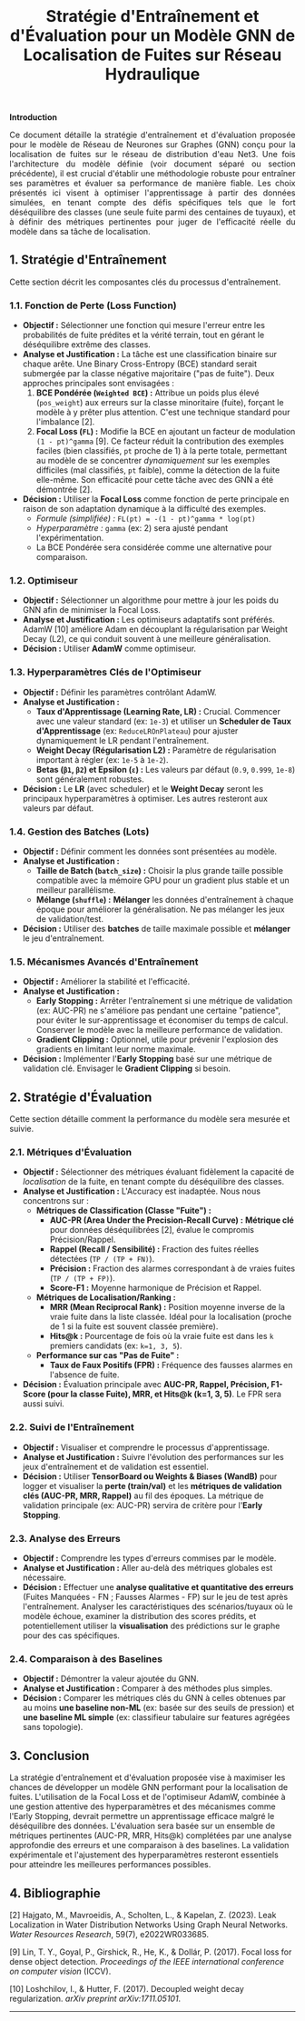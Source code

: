 
<div style="margin-top: 120px; text-align: center;">

# Stratégie d'Entraînement et d'Évaluation pour un Modèle GNN de Localisation de Fuites sur Réseau Hydraulique

<div style="margin: 0 auto; max-width: 650px; text-align: justify; margin-top: 50px;">

**Introduction**

Ce document détaille la stratégie d'entraînement et d'évaluation proposée pour le modèle de Réseau de Neurones sur Graphes (GNN) conçu pour la localisation de fuites sur le réseau de distribution d'eau Net3. Une fois l'architecture du modèle définie (voir document séparé ou section précédente), il est crucial d'établir une méthodologie robuste pour entraîner ses paramètres et évaluer sa performance de manière fiable. Les choix présentés ici visent à optimiser l'apprentissage à partir des données simulées, en tenant compte des défis spécifiques tels que le fort déséquilibre des classes (une seule fuite parmi des centaines de tuyaux), et à définir des métriques pertinentes pour juger de l'efficacité réelle du modèle dans sa tâche de localisation.

</div>
</div>

<div style="page-break-after: always;"></div>

## 1. Stratégie d'Entraînement

Cette section décrit les composantes clés du processus d'entraînement.

### 1.1. Fonction de Perte (Loss Function)

*   **Objectif :** Sélectionner une fonction qui mesure l'erreur entre les probabilités de fuite prédites et la vérité terrain, tout en gérant le déséquilibre extrême des classes.
*   **Analyse et Justification :** La tâche est une classification binaire sur chaque arête. Une Binary Cross-Entropy (BCE) standard serait submergée par la classe négative majoritaire ("pas de fuite"). Deux approches principales sont envisagées :
    1.  **BCE Pondérée (`Weighted BCE`) :** Attribue un poids plus élevé (`pos_weight`) aux erreurs sur la classe minoritaire (fuite), forçant le modèle à y prêter plus attention. C'est une technique standard pour l'imbalance [2].
    2.  **Focal Loss (`FL`) :** Modifie la BCE en ajoutant un facteur de modulation `(1 - pt)^gamma` [9]. Ce facteur réduit la contribution des exemples faciles (bien classifiés, `pt` proche de 1) à la perte totale, permettant au modèle de se concentrer *dynamiquement* sur les exemples difficiles (mal classifiés, `pt` faible), comme la détection de la fuite elle-même. Son efficacité pour cette tâche avec des GNN a été démontrée [2].
*   **Décision :** Utiliser la **Focal Loss** comme fonction de perte principale en raison de son adaptation dynamique à la difficulté des exemples.
    *   *Formule (simplifiée) :* `FL(pt) = -(1 - pt)^gamma * log(pt)`
    *   *Hyperparamètre :* `gamma` (ex: 2) sera ajusté pendant l'expérimentation.
    *   La BCE Pondérée sera considérée comme une alternative pour comparaison.

### 1.2. Optimiseur

*   **Objectif :** Sélectionner un algorithme pour mettre à jour les poids du GNN afin de minimiser la Focal Loss.
*   **Analyse et Justification :** Les optimiseurs adaptatifs sont préférés. AdamW [10] améliore Adam en découplant la régularisation par Weight Decay (L2), ce qui conduit souvent à une meilleure généralisation.
*   **Décision :** Utiliser **AdamW** comme optimiseur.

### 1.3. Hyperparamètres Clés de l'Optimiseur

*   **Objectif :** Définir les paramètres contrôlant AdamW.
*   **Analyse et Justification :**
    *   **Taux d'Apprentissage (Learning Rate, LR) :** Crucial. Commencer avec une valeur standard (ex: `1e-3`) et utiliser un **Scheduler de Taux d'Apprentissage** (ex: `ReduceLROnPlateau`) pour ajuster dynamiquement le LR pendant l'entraînement.
    *   **Weight Decay (Régularisation L2) :** Paramètre de régularisation important à régler (ex: `1e-5` à `1e-2`).
    *   **Betas (`β1`, `β2`) et Epsilon (`ε`) :** Les valeurs par défaut (`0.9`, `0.999`, `1e-8`) sont généralement robustes.
*   **Décision :** Le **LR** (avec scheduler) et le **Weight Decay** seront les principaux hyperparamètres à optimiser. Les autres resteront aux valeurs par défaut.

### 1.4. Gestion des Batches (Lots)

*   **Objectif :** Définir comment les données sont présentées au modèle.
*   **Analyse et Justification :**
    *   **Taille de Batch (`batch_size`) :** Choisir la plus grande taille possible compatible avec la mémoire GPU pour un gradient plus stable et un meilleur parallélisme.
    *   **Mélange (`shuffle`) :** **Mélanger** les données d'entraînement à chaque époque pour améliorer la généralisation. Ne pas mélanger les jeux de validation/test.
*   **Décision :** Utiliser des **batches** de taille maximale possible et **mélanger** le jeu d'entraînement.

### 1.5. Mécanismes Avancés d'Entraînement

*   **Objectif :** Améliorer la stabilité et l'efficacité.
*   **Analyse et Justification :**
    *   **Early Stopping :** Arrêter l'entraînement si une métrique de validation (ex: AUC-PR) ne s'améliore pas pendant une certaine "patience", pour éviter le sur-apprentissage et économiser du temps de calcul. Conserver le modèle avec la meilleure performance de validation.
    *   **Gradient Clipping :** Optionnel, utile pour prévenir l'explosion des gradients en limitant leur norme maximale.
*   **Décision :** Implémenter l'**Early Stopping** basé sur une métrique de validation clé. Envisager le **Gradient Clipping** si besoin.

<div style="page-break-after: always;"></div>

## 2. Stratégie d'Évaluation

Cette section détaille comment la performance du modèle sera mesurée et suivie.

### 2.1. Métriques d'Évaluation

*   **Objectif :** Sélectionner des métriques évaluant fidèlement la capacité de *localisation* de la fuite, en tenant compte du déséquilibre des classes.
*   **Analyse et Justification :** L'Accuracy est inadaptée. Nous nous concentrons sur :
    *   **Métriques de Classification (Classe "Fuite") :**
        *   **AUC-PR (Area Under the Precision-Recall Curve) :** **Métrique clé** pour données déséquilibrées [2], évalue le compromis Précision/Rappel.
        *   **Rappel (Recall / Sensibilité) :** Fraction des fuites réelles détectées (`TP / (TP + FN)`).
        *   **Précision :** Fraction des alarmes correspondant à de vraies fuites (`TP / (TP + FP)`).
        *   **Score-F1 :** Moyenne harmonique de Précision et Rappel.
    *   **Métriques de Localisation/Ranking :**
        *   **MRR (Mean Reciprocal Rank) :** Position moyenne inverse de la vraie fuite dans la liste classée. Idéal pour la localisation (proche de 1 si la fuite est souvent classée première).
        *   **Hits@k :** Pourcentage de fois où la vraie fuite est dans les `k` premiers candidats (ex: `k=1, 3, 5`).
    *   **Performance sur cas "Pas de Fuite" :**
        *   **Taux de Faux Positifs (FPR) :** Fréquence des fausses alarmes en l'absence de fuite.
*   **Décision :** Évaluation principale avec **AUC-PR, Rappel, Précision, F1-Score (pour la classe Fuite), MRR, et Hits@k (k=1, 3, 5)**. Le FPR sera aussi suivi.

### 2.2. Suivi de l'Entraînement

*   **Objectif :** Visualiser et comprendre le processus d'apprentissage.
*   **Analyse et Justification :** Suivre l'évolution des performances sur les jeux d'entraînement et de validation est essentiel.
*   **Décision :** Utiliser **TensorBoard ou Weights & Biases (WandB)** pour logger et visualiser la **perte (train/val)** et les **métriques de validation clés (AUC-PR, MRR, Rappel)** au fil des époques. La métrique de validation principale (ex: AUC-PR) servira de critère pour l'**Early Stopping**.

### 2.3. Analyse des Erreurs

*   **Objectif :** Comprendre les types d'erreurs commises par le modèle.
*   **Analyse et Justification :** Aller au-delà des métriques globales est nécessaire.
*   **Décision :** Effectuer une **analyse qualitative et quantitative des erreurs** (Fuites Manquées - FN ; Fausses Alarmes - FP) sur le jeu de test après l'entraînement. Analyser les caractéristiques des scénarios/tuyaux où le modèle échoue, examiner la distribution des scores prédits, et potentiellement utiliser la **visualisation** des prédictions sur le graphe pour des cas spécifiques.

### 2.4. Comparaison à des Baselines

*   **Objectif :** Démontrer la valeur ajoutée du GNN.
*   **Analyse et Justification :** Comparer à des méthodes plus simples.
*   **Décision :** Comparer les métriques clés du GNN à celles obtenues par au moins **une baseline non-ML** (ex: basée sur des seuils de pression) et **une baseline ML simple** (ex: classifieur tabulaire sur features agrégées sans topologie).

<div style="page-break-after: always;"></div>

## 3. Conclusion

La stratégie d'entraînement et d'évaluation proposée vise à maximiser les chances de développer un modèle GNN performant pour la localisation de fuites. L'utilisation de la Focal Loss et de l'optimiseur AdamW, combinée à une gestion attentive des hyperparamètres et des mécanismes comme l'Early Stopping, devrait permettre un apprentissage efficace malgré le déséquilibre des données. L'évaluation sera basée sur un ensemble de métriques pertinentes (AUC-PR, MRR, Hits@k) complétées par une analyse approfondie des erreurs et une comparaison à des baselines. La validation expérimentale et l'ajustement des hyperparamètres resteront essentiels pour atteindre les meilleures performances possibles.

<div style="page-break-after: always;"></div>

## 4. Bibliographie

[2] Hajgato, M., Mavroeidis, A., Scholten, L., & Kapelan, Z. (2023). Leak Localization in Water Distribution Networks Using Graph Neural Networks. *Water Resources Research*, 59(7), e2022WR033685.

[9] Lin, T. Y., Goyal, P., Girshick, R., He, K., & Dollár, P. (2017). Focal loss for dense object detection. *Proceedings of the IEEE international conference on computer vision* (ICCV).

[10] Loshchilov, I., & Hutter, F. (2017). Decoupled weight decay regularization. *arXiv preprint arXiv:1711.05101*.

---